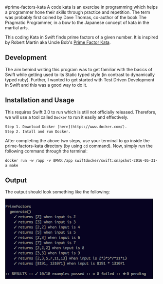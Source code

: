 #prime-factors-kata
A code kata is an exercise in programming which helps a programmer hone their skills through practice and repetition. The term was probably first coined by Dave Thomas, co-author of the book The Pragmatic Programmer, in a bow to the Japanese concept of kata in the martial arts.

This coding Kata in Swift finds prime factors of a given number. It is inspired by Robert Martin aka Uncle Bob's [Prime Factor Kata](http://butunclebob.com/ArticleS.UncleBob.ThePrimeFactorsKata). 

## Development

The aim behind writing this program was to get familiar with the basics of Swift while getting used to its Static typed style (in contrast to dynamically typed ruby). Further, I wanted to get started with Test Driven Development in Swift and this was a good way to do it.  

## Installation and Usage

This requires Swift 3.0 to run which is still not officially released. Therefore, we will use a tool called `Docker` to run it easily and effectively.

```
Step 1. Download Docker [here](https://www.docker.com/).
Step 2. Intall and run Docker.
```
After completing the above two steps, use your terminal to go inside the prime-factors-kata directory (by using `cd` command). Now, simply run the following command through the terminal:

```
docker run -w /app -v $PWD:/app swiftdocker/swift:snapshot-2016-05-31-a make
```

## Output

The output should look something like the following:

![output](screenshot.png)
 
